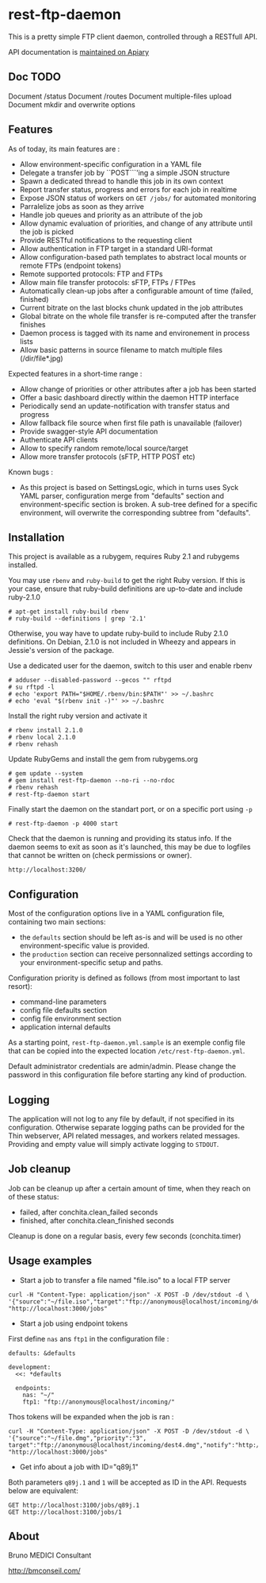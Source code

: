 rest-ftp-daemon
====================================================================================


This is a pretty simple FTP client daemon, controlled through a RESTfull API.

API documentation is [maintained on Apiary](http://docs.restftpdaemon.apiary.io/)



Doc TODO
------------------------------------------------------------------------------------
Document /status
Document /routes
Document multiple-files upload
Document mkdir and overwrite options



Features
------------------------------------------------------------------------------------

As of today, its main features are :

* Allow environment-specific configuration in a YAML file
* Delegate a transfer job by ``POST```'ing a simple JSON structure
* Spawn a dedicated thread to handle this job in its own context
* Report transfer status, progress and errors for each job in realtime
* Expose JSON status of workers on ```GET /jobs/``` for automated monitoring
* Parralelize jobs as soon as they arrive
* Handle job queues and priority as an attribute of the job
* Allow dynamic evaluation of priorities, and change of any attribute until the job is picked
* Provide RESTful notifications to the requesting client
* Allow authentication in FTP target in a standard URI-format
* Allow configuration-based path templates to abstract local mounts or remote FTPs (endpoint tokens)
* Remote supported protocols: FTP and FTPs
* Allow main file transfer protocols: sFTP, FTPs / FTPes
* Automatically clean-up jobs after a configurable amount of time (failed, finished)
* Current bitrate on the last blocks chunk updated in the job attributes
* Global bitrate on the whole file transfer is re-computed after the transfer finishes
* Daemon process is tagged with its name and environement in process lists
* Allow basic patterns in source filename to match multiple files (/dir/file*.jpg)

Expected features in a short-time range :

* Allow change of priorities or other attributes after a job has been started
* Offer a basic dashboard directly within the daemon HTTP interface
* Periodically send an update-notification with transfer status and progress
* Allow fallback file source when first file path is unavailable (failover)
* Provide swagger-style API documentation
* Authenticate API clients
* Allow to specify random remote/local source/target
* Allow more transfer protocols (sFTP, HTTP POST etc)

Known bugs :

* As this project is based on SettingsLogic, which in turns uses Syck YAML parser, configuration merge from "defaults" section and environment-specific section is broken. A sub-tree defined for a specific environment, will overwrite the corresponding subtree from "defaults".


Installation
------------------------------------------------------------------------------------

This project is available as a rubygem, requires Ruby 2.1 and rubygems installed.

You may use ```rbenv``` and ```ruby-build``` to get the right Ruby version. If this is your case, ensure that ruby-build definitions are up-to-date and include ruby-2.1.0

```
# apt-get install ruby-build rbenv
# ruby-build --definitions | grep '2.1'

```
Otherwise, you way have to update ruby-build to include Ruby 2.1.0 definitions.
On Debian, 2.1.0 is not included in Wheezy and appears in Jessie's version of the package.

Use a dedicated user for the daemon, switch to this user and enable rbenv

```
# adduser --disabled-password --gecos "" rftpd
# su rftpd -l
# echo 'export PATH="$HOME/.rbenv/bin:$PATH"' >> ~/.bashrc
# echo 'eval "$(rbenv init -)"' >> ~/.bashrc
```


Install the right ruby version and activate it

```
# rbenv install 2.1.0
# rbenv local 2.1.0
# rbenv rehash
```

Update RubyGems and install the gem from rubygems.org

```
# gem update --system
# gem install rest-ftp-daemon --no-ri --no-rdoc
# rbenv rehash
# rest-ftp-daemon start
```

Finally start the daemon on the standart port, or on a specific port using ```-p```

```
# rest-ftp-daemon -p 4000 start
```

Check that the daemon is running and providing its status info.
If the daemon seems to exit as soon as it's launched, this may be due to logfiles that cannot be written on (check permissions or owner).

```
http://localhost:3200/
```

Configuration
------------------------------------------------------------------------------------

Most of the configuration options live in a YAML configuration file, containing two main sections:

* the ``defaults`` section should be left as-is and will be used is no other environment-specific value is provided.
* the ``production`` section can receive personnalized settings according to your environment-specific setup and paths.

Configuration priority is defined as follows (from most important to last resort):

* command-line parameters
* config file defaults section
* config file environment section
* application internal defaults

As a starting point, ``rest-ftp-daemon.yml.sample`` is an exemple config file that can be  copied into the expected location ``/etc/rest-ftp-daemon.yml``.

Default administrator credentials are admin/admin. Please change the password in this configuration file before starting any kind of production.


Logging
------------------------------------------------------------------------------------

The application will not log to any file by default, if not specified in its configuration.
Otherwise separate logging paths can be provided for the Thin webserver, API related messages, and workers related messages. Providing and empty value will simply activate logging to ``STDOUT``.


Job cleanup
------------------------------------------------------------------------------------

Job can be cleanup up after a certain amount of time, when they reach on of these status:

- failed, after conchita.clean_failed seconds
- finished, after conchita.clean_finished seconds

Cleanup is done on a regular basis, every few seconds (conchita.timer)


Usage examples
------------------------------------------------------------------------------------

* Start a job to transfer a file named "file.iso" to a local FTP server

```
curl -H "Content-Type: application/json" -X POST -D /dev/stdout -d \
'{"source":"~/file.iso","target":"ftp://anonymous@localhost/incoming/dest2.iso"}' "http://localhost:3000/jobs"
```

* Start a job using endpoint tokens

First define ``nas`` ans ``ftp1`` in the configuration file :

```
defaults: &defaults

development:
  <<: *defaults

  endpoints:
    nas: "~/"
    ftp1: "ftp://anonymous@localhost/incoming/"
```

Thos tokens will be expanded when the job is ran :

```
curl -H "Content-Type: application/json" -X POST -D /dev/stdout -d \
'{"source":"~/file.dmg","priority":"3", target":"ftp://anonymous@localhost/incoming/dest4.dmg","notify":"http://requestb.in/1321axg1"}' "http://localhost:3000/jobs"
```


* Get info about a job with ID="q89j.1"

Both parameters ```q89j.1``` and ```1``` will be accepted as ID in the API. Requests below are equivalent:

```
GET http://localhost:3100/jobs/q89j.1
GET http://localhost:3100/jobs/1
```


About
------------------------------------------------------------------------------------

Bruno MEDICI Consultant

http://bmconseil.com/
